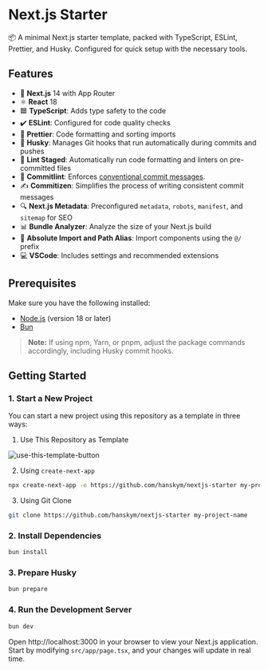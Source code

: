 # Next.js Starter

📦 A minimal Next.js starter template, packed with TypeScript, ESLint, Prettier, and Husky. Configured for quick setup with the necessary tools.

## Features

- 🚀 **Next.js** 14 with App Router
- ⚛️ **React** 18
- 🟦 **TypeScript**: Adds type safety to the code
- ✔️ **ESLint**: Configured for code quality checks
- 💅 **Prettier**: Code formatting and sorting imports
- 🐶 **Husky**: Manages Git hooks that run automatically during commits and pushes
- 🔄 **Lint Staged**: Automatically run code formatting and linters on pre-committed files
- 📝 **Commitlint**: Enforces [conventional commit messages](https://www.conventionalcommits.org/en/v1.0.0/).
- ✍️ **Commitizen**: Simplifies the process of writing consistent commit messages
- 🔍 **Next.js Metadata**: Preconfigured `metadata`, `robots`, `manifest`, and `sitemap` for SEO
- 📊 **Bundle Analyzer**: Analyze the size of your Next.js build
- 📁 **Absolute Import and Path Alias**: Import components using the `@/` prefix
- 💻 **VSCode**: Includes settings and recommended extensions

## Prerequisites

Make sure you have the following installed:

- [Node.js](https://nodejs.org) (version 18 or later)
- [Bun](https://bun.sh)

> **Note:** If using npm, Yarn, or pnpm, adjust the package commands accordingly, including Husky commit hooks.

## Getting Started

### 1. Start a New Project

You can start a new project using this repository as a template in three ways:

1. Use This Repository as Template

![use-this-template-button](https://i.imgur.com/XO4Wntx.png)

2. Using `create-next-app`

```bash
npx create-next-app -e https://github.com/hanskym/nextjs-starter my-project-name --use-bun # npm | pnpm | yarn
```

3. Using Git Clone

```bash
git clone https://github.com/hanskym/nextjs-starter my-project-name
```

### 2. Install Dependencies

```bash
bun install
```

### 3. Prepare Husky

```bash
bun prepare
```

### 4. Run the Development Server

```bash
bun dev
```

Open http://localhost:3000 in your browser to view your Next.js application. Start by modifying `src/app/page.tsx`, and your changes will update in real time.
